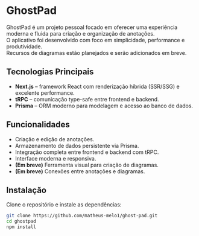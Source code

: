 # GhostPad

GhostPad é um projeto pessoal focado em oferecer uma experiência moderna e fluida para criação e organização de anotações.  
O aplicativo foi desenvolvido com foco em simplicidade, performance e produtividade.  
Recursos de diagramas estão planejados e serão adicionados em breve.

## Tecnologias Principais

- **Next.js** – framework React com renderização híbrida (SSR/SSG) e excelente performance.
- **tRPC** – comunicação type-safe entre frontend e backend.
- **Prisma** – ORM moderno para modelagem e acesso ao banco de dados.

## Funcionalidades

- Criação e edição de anotações.
- Armazenamento de dados persistente via Prisma.
- Integração completa entre frontend e backend com tRPC.
- Interface moderna e responsiva.
- **(Em breve)** Ferramenta visual para criação de diagramas.
- **(Em breve)** Conexões entre anotações e diagramas.

## Instalação

Clone o repositório e instale as dependências:

```bash
git clone https://github.com/matheus-melo1/ghost-pad.git
cd ghostpad
npm install
